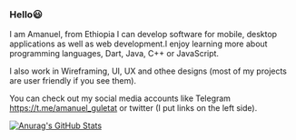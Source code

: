 ### Hello😃

   I am Amanuel, from Ethiopia
   I can develop software for mobile, desktop applications
   as well as web development.I enjoy learning more about programming languages, Dart, 
   Java, C++ or JavaScript.

  I also work in Wireframing, UI, UX and othee designs (most of my projects are user friendly if you see them).

  You can check out my social media accounts like Telegram https://t.me/amanuel_guletat 
  or twitter (I put links on the left side).

[![Anurag's GitHub Stats](https://github-readme-stats.vercel.app/api?username=amanuelongithub)](https://github.com/anuraghazra/github-readme-stats)
